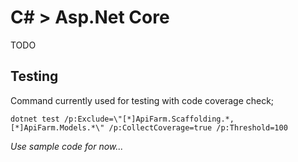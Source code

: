 # C# > Asp&#46;Net Core

TODO

## Testing

Command currently used for testing with code coverage check;

```
dotnet test /p:Exclude=\"[*]ApiFarm.Scaffolding.*,[*]ApiFarm.Models.*\" /p:CollectCoverage=true /p:Threshold=100
```

*Use sample code for now...*